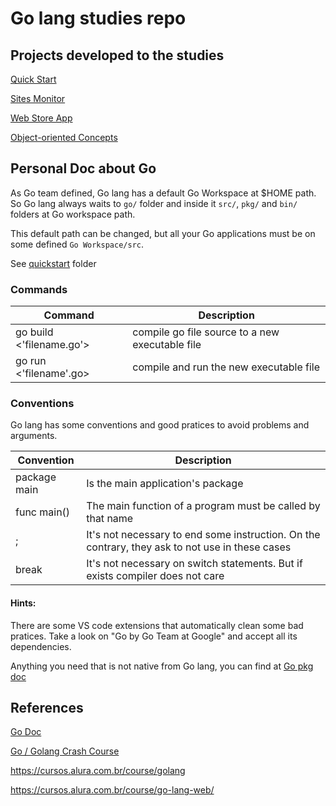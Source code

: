 # Go lang studies repo

## Projects developed to the studies

[Quick Start](./quickstart)

[Sites Monitor](./sites-monitor)

[Web Store App](./web-store-app)

[Object-oriented Concepts](./oop)

## Personal Doc about Go

As Go team defined, Go lang has a default Go Workspace at $HOME path. So Go lang always waits to `go/` folder and inside it `src/`, `pkg/` and `bin/` folders at Go workspace path.

This default path can be changed, but all your Go applications must be on some defined `Go Workspace/src`.

See [quickstart](quickstart/) folder

### Commands

|Command|Description|
|------|-------|
|go build <'filename.go'>|compile go file source to a new executable file|
|go run <'filename'.go>|compile and run the new executable file|

### Conventions

Go lang has some conventions and good pratices to avoid problems and arguments.

|Convention|Description|
|------|-------|
|package main|Is the main application's package|
|func main()|The main function of a program must be called by that name|
|;|It's not necessary to end some instruction. On the contrary, they ask to not use in these cases|
|break|It's not necessary on switch statements. But if exists compiler does not care|

#### Hints:

There are some VS code extensions that automatically clean some bad pratices. Take a look on "Go by Go Team at Google" and accept all its dependencies.

Anything you need that is not native from Go lang, you can find at [Go pkg doc](https://pkg.go.dev/)



## References

[Go Doc](www.golang.org)

[Go / Golang Crash Course](https://www.youtube.com/watch?v=SqrbIlUwR0U)

https://cursos.alura.com.br/course/golang

https://cursos.alura.com.br/course/go-lang-web/
